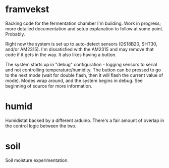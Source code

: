 # framvekst

Backing code for the fermentation chamber I'm building.  Work in progress;
more detailed documentation and setup explanation to follow at some point.
Probably.

Right now the system is set up to auto-detect sensors (DS18B20, SHT30, and/or
AM2315).  I'm dissatisfied with the AM2315 and may remove that code if it gets
in the way.  It also likes having a button.

The system starts up in "debug" configuration - logging sensors to serial and
not controlling temperature/humidity.  The button can be pressed to go to the
next mode (wait for double flash, then it will flash the current value of
mode).  Modes wrap around, and the system begins in debug.  See beginning of
source for more information.

# humid

Humidistat backed by a different arduino.  There's a fair amount of overlap in
the control logic between the two.

# soil

Soil moisture experimentation.
